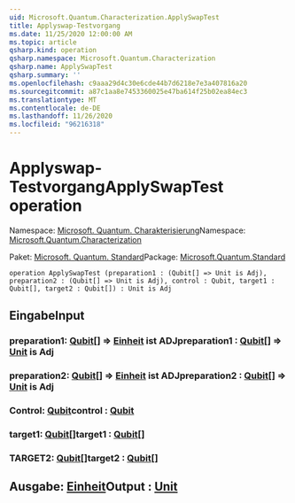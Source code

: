 ```yaml
---
uid: Microsoft.Quantum.Characterization.ApplySwapTest
title: Applyswap-Testvorgang
ms.date: 11/25/2020 12:00:00 AM
ms.topic: article
qsharp.kind: operation
qsharp.namespace: Microsoft.Quantum.Characterization
qsharp.name: ApplySwapTest
qsharp.summary: ''
ms.openlocfilehash: c9aaa29d4c30e6cde44b7d6218e7e3a407816a20
ms.sourcegitcommit: a87c1aa8e7453360025e47ba614f25b02ea84ec3
ms.translationtype: MT
ms.contentlocale: de-DE
ms.lasthandoff: 11/26/2020
ms.locfileid: "96216318"
---
```

# <a name="applyswaptest-operation"></a><span data-ttu-id="98817-102">Applyswap-Testvorgang</span><span class="sxs-lookup"><span data-stu-id="98817-102">ApplySwapTest operation</span></span>

<span data-ttu-id="98817-103">Namespace: [Microsoft. Quantum. Charakterisierung](xref:Microsoft.Quantum.Characterization)</span><span class="sxs-lookup"><span data-stu-id="98817-103">Namespace: [Microsoft.Quantum.Characterization](xref:Microsoft.Quantum.Characterization)</span></span>

<span data-ttu-id="98817-104">Paket: [Microsoft. Quantum. Standard](https://nuget.org/packages/Microsoft.Quantum.Standard)</span><span class="sxs-lookup"><span data-stu-id="98817-104">Package: [Microsoft.Quantum.Standard](https://nuget.org/packages/Microsoft.Quantum.Standard)</span></span>




```qsharp
operation ApplySwapTest (preparation1 : (Qubit[] => Unit is Adj), preparation2 : (Qubit[] => Unit is Adj), control : Qubit, target1 : Qubit[], target2 : Qubit[]) : Unit is Adj
```


## <a name="input"></a><span data-ttu-id="98817-105">Eingabe</span><span class="sxs-lookup"><span data-stu-id="98817-105">Input</span></span>

### <a name="preparation1--qubit--unit--is-adj"></a><span data-ttu-id="98817-106">preparation1: [Qubit](xref:microsoft.quantum.lang-ref.qubit)[] => [Einheit](xref:microsoft.quantum.lang-ref.unit)  ist ADJ</span><span class="sxs-lookup"><span data-stu-id="98817-106">preparation1 : [Qubit](xref:microsoft.quantum.lang-ref.qubit)[] => [Unit](xref:microsoft.quantum.lang-ref.unit)  is Adj</span></span>




### <a name="preparation2--qubit--unit--is-adj"></a><span data-ttu-id="98817-107">preparation2: [Qubit](xref:microsoft.quantum.lang-ref.qubit)[] => [Einheit](xref:microsoft.quantum.lang-ref.unit)  ist ADJ</span><span class="sxs-lookup"><span data-stu-id="98817-107">preparation2 : [Qubit](xref:microsoft.quantum.lang-ref.qubit)[] => [Unit](xref:microsoft.quantum.lang-ref.unit)  is Adj</span></span>




### <a name="control--qubit"></a><span data-ttu-id="98817-108">Control: [Qubit](xref:microsoft.quantum.lang-ref.qubit)</span><span class="sxs-lookup"><span data-stu-id="98817-108">control : [Qubit](xref:microsoft.quantum.lang-ref.qubit)</span></span>




### <a name="target1--qubit"></a><span data-ttu-id="98817-109">target1: [Qubit](xref:microsoft.quantum.lang-ref.qubit)[]</span><span class="sxs-lookup"><span data-stu-id="98817-109">target1 : [Qubit](xref:microsoft.quantum.lang-ref.qubit)[]</span></span>




### <a name="target2--qubit"></a><span data-ttu-id="98817-110">TARGET2: [Qubit](xref:microsoft.quantum.lang-ref.qubit)[]</span><span class="sxs-lookup"><span data-stu-id="98817-110">target2 : [Qubit](xref:microsoft.quantum.lang-ref.qubit)[]</span></span>





## <a name="output--unit"></a><span data-ttu-id="98817-111">Ausgabe: [Einheit](xref:microsoft.quantum.lang-ref.unit)</span><span class="sxs-lookup"><span data-stu-id="98817-111">Output : [Unit](xref:microsoft.quantum.lang-ref.unit)</span></span>

